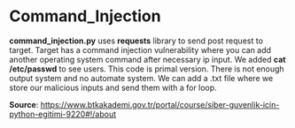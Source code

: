 # Command_Injection

**command_injection.py** uses **requests** library to send post request to target. Target has a command injection vulnerability where you can add another operating system command after necessary ip input. We added **cat /etc/passwd** to see users. This code is primal version. There is not enough output system and no automate system. We can add a .txt file where we store our malicious inputs and send them with a for loop.

**Source**: https://www.btkakademi.gov.tr/portal/course/siber-guvenlik-icin-python-egitimi-9220#!/about
